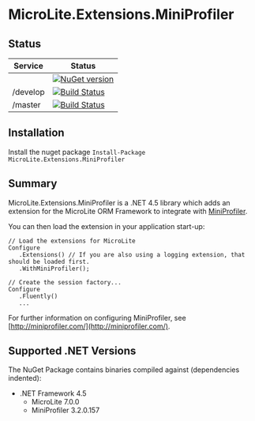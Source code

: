 # MicroLite.Extensions.MiniProfiler

## Status

|Service|Status|
|-------|------|
||[![NuGet version](https://badge.fury.io/nu/MicroLite.Extensions.MiniProfiler.svg)](http://badge.fury.io/nu/MicroLite.Extensions.MiniProfiler)|
|/develop|[![Build Status](https://dev.azure.com/trevorpilley/MicroLite-ORM/_apis/build/status/MicroLite-ORM.MicroLite.Extensions.MiniProfiler?branchName=develop)](https://dev.azure.com/trevorpilley/MicroLite-ORM/_build/latest?definitionId=31&branchName=develop)|
|/master|[![Build Status](https://dev.azure.com/trevorpilley/MicroLite-ORM/_apis/build/status/MicroLite-ORM.MicroLite.Extensions.MiniProfiler?branchName=master)](https://dev.azure.com/trevorpilley/MicroLite-ORM/_build/latest?definitionId=31&branchName=master)|

## Installation

Install the nuget package `Install-Package MicroLite.Extensions.MiniProfiler`

## Summary

MicroLite.Extensions.MiniProfiler is a .NET 4.5 library which adds an extension for the MicroLite ORM Framework to integrate with [MiniProfiler](http://miniprofiler.com/).

You can then load the extension in your application start-up:

    // Load the extensions for MicroLite
    Configure
       .Extensions() // If you are also using a logging extension, that should be loaded first.
       .WithMiniProfiler();

    // Create the session factory...
    Configure
       .Fluently()
       ...

For further information on configuring MiniProfiler, see [http://miniprofiler.com/](http://miniprofiler.com/).

## Supported .NET Versions

The NuGet Package contains binaries compiled against (dependencies indented):

* .NET Framework 4.5
  * MicroLite 7.0.0
  * MiniProfiler 3.2.0.157
